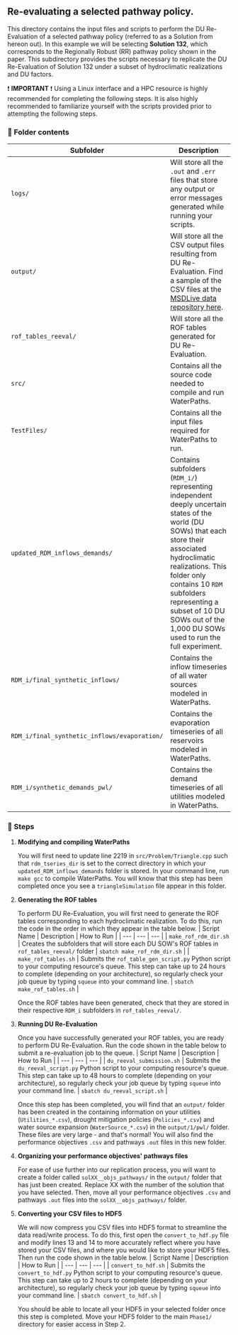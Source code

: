 ## Re-evaluating a selected pathway policy.

This directory contains the input files and scripts to perform the DU Re-Evaluation of a selected pathway policy (referred to as a Solution from hereon out). In this example we will be selecting **Solution 132**, which corresponds to the Regionally Robust (RR) pathway policy shown in the paper. This subdirectory provides the scripts necessary to replicate the DU Re-Evaluation of Solution 132 under a subset of hydroclimatic realizations and DU factors.

:exclamation: **IMPORTANT** :exclamation: Using a Linux interface and a HPC resource is highly recommended for completing the following steps. It is also highly recommended to familiarize yourself with the scripts provided prior to attempting the following steps.

### :open_file_folder: Folder contents

| Subfolder | Description |
| --- | --- |
| `logs/` | Will store all the `.out` and `.err` files that store any output or error messages generated while running your scripts. |
| `output/` | Will store all the CSV output files resulting from DU Re-Evaluation. Find a sample of the CSV files at the [MSDLive data repository here](10.57931/2524573). |
| `rof_tables_reeval/` | Will store all the ROF tables generated for DU Re-Evaluation. |
| `src/` | Contains all the source code needed to compile and run WaterPaths. |
| `TestFiles/` | Contains all the input files required for WaterPaths to run. |
| `updated_RDM_inflows_demands/` | Contains subfolders (`RDM_i/`) representing independent deeply uncertain states of the world (DU SOWs) that each store their associated hydroclimatic realizations. This folder only contains 10 `RDM` subfolders representing a subset of 10 DU SOWs out of the 1,000 DU SOWs used to run the full experiment.  |
| `RDM_i/final_synthetic_inflows/` | Contains the inflow timeseries of all water sources modeled in WaterPaths. |
| `RDM_i/final_synthetic_inflows/evaporation/` | Contains the evaporation timeseries of all reservoirs modeled in WaterPaths. |
| `RDM_i/synthetic_demands_pwl/` | Contains the demand timeseries of all utilities modeled in WaterPaths. |

### :walking: Steps 

1. **Modifying and compiling WaterPaths**

    You will first need to update line 2219 in `src/Problem/Triangle.cpp` such that `rdm_tseries_dir` is set to the correct directory in which your `updated_RDM_inflows_demands` folder is stored. In your command line, run `make gcc` to compile WaterPaths.  You will know that this step has been completed once you see a `triangleSimulation` file appear in this folder.

2. **Generating the ROF tables**

    To perform DU Re-Evaluation, you will first need to generate the ROF tables corresponding to each hydroclimatic realization. To do this, run the code in the order in which they appear in the table below.
    | Script Name | Description | How to Run |
    | --- | --- | --- |
    | `make_rof_rdm_dir.sh` | Creates the subfolders that will store each DU SOW's ROF tables in `rof_tables_reeval/` folder | `sbatch make_rof_rdm_dir.sh` |
    | `make_rof_tables.sh` | Submits the `rof_table_gen_script.py` Python script to your computing resource's queue. This step can take up to 24 hours to complete (depending on your architecture), so regularly check your job queue by typing `squeue` into your command line. | `sbatch make_rof_tables.sh` |

    Once the ROF tables have been generated, check that they are stored in their respective `RDM_i` subfolders in `rof_tables_reeval/`.

3. **Running DU Re-Evaluation**

    Once you have successfully generated your ROF tables, you are ready to perform DU Re-Evaluation. Run the code shown in the table below to submit a re-evaluation job to the queue. 
    | Script Name | Description | How to Run |
    | --- | --- | --- |
    | `du_reeval_submission.sh` | Submits the `du_reeval_script.py` Python script to your computing resource's queue. This step can take up to 48 hours to complete (depending on your architecture), so regularly check your job queue by typing `squeue` into your command line. | `sbatch du_reeval_script.sh` |

    Once this step has been completed, you will find that an `output/` folder has been created in the  containing information on your utilities (`Utilities_*.csv`), drought mitigation policies (`Policies_*.csv`) and water source expansion (`WaterSource_*.csv`) in the `output/1/pwl/` folder. These files are very large - and that's normal! You will also find the performance objectives `.csv` and pathways `.out` files in this new folder.

4. **Organizing your performance objectives' pathways files**

    For ease of use further into our replication process, you will want to create a folder called `solXX__objs_pathways/` in the `output/`  folder that has just been created. Replace XX with the number of the solution that you have selected. Then, move all your performance objectives `.csv` and pathways `.out` files into the `solXX__objs_pathways/` folder.

5. **Converting your CSV files to HDF5**

    We will now compress you CSV files into HDF5 format to streamline the data read/write process. To do this, first open the `convert_to_hdf.py` file and modify lines 13 and 14 to more accurately reflect where you have stored your CSV files, and where you would like to store your HDF5 files. Then run the code shown in the table below. 
    | Script Name | Description | How to Run |
    | --- | --- | --- |
    | `convert_to_hdf.sh` | Submits the `convert_to_hdf.py` Python script to your computing resource's queue. This step can take up to 2 hours to complete (depending on your architecture), so regularly check your job queue by typing `squeue` into your command line. | `sbatch convert_to_hdf.sh` |
    
    You should be able to locate all your HDF5 in your selected folder once this step is completed. Move your HDF5 folder to the main `Phase1/` directory for easier access in Step 2.